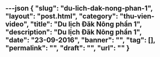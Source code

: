---json
{
    "slug": "du-lich-dak-nong-phan-1",
    "layout": "post.html",
    "category": "thu-vien-video",
    "title": "Du lịch Đăk Nông phần 1",
    "description": "Du lịch Đăk Nông phần 1",
    "date": "23-09-2016",
    "banner": "",
    "tag": [],
    "permalink": "",
    "draft": "",
    "url": ""
}
---
